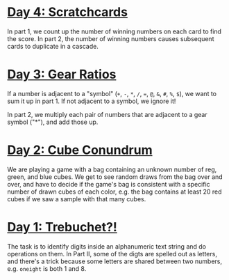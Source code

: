 

# [Day 4: Scratchcards](https://adventofcode.com/2023/day/4)

In part 1, we count up the number of winning numbers on each card to find the score. In part 2, the number of winning numbers causes subsequent cards to duplicate in a cascade.



# [Day 3: Gear Ratios](https://adventofcode.com/2023/day/3)

If a number is adjacent to a "symbol" (`+`, `-`, `*`, `/`, `=`, `@`, `&`, `#`, `%`, `$`), we want to sum it up in part 1. If not adjacent to a symbol, we ignore it!

In part 2, we multiply each pair of numbers that are adjacent to a gear symbol ("*"), and add those up.



# [Day 2: Cube Conundrum](https://adventofcode.com/2023/day/2)

We are playing a game with a bag containing an unknown number of reg, green, and blue cubes. We get to see random draws from the bag over and over, and have to decide if the game's bag is consistent with a specific number of drawn cubes of each color, e.g. the bag contains at least 20 red cubes if we saw a sample with that many cubes.



# [Day 1: Trebuchet?!](https://adventofcode.com/2023/day/1)

The task is to identify digits inside an alphanumeric text string and do operations on them. In Part II, some of the digts are spelled out as letters, and there's a trick because some letters are shared between two numbers, e.g. `oneight` is both 1 and 8.
